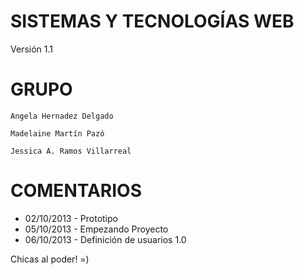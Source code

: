 SISTEMAS Y TECNOLOGÍAS WEB
============================

Versión 1.1

GRUPO
===========================

    Angela Hernadez Delgado

    Madelaine Martín Pazó

    Jessica A. Ramos Villarreal


COMENTARIOS
==========================

- 02/10/2013 - Prototipo
- 05/10/2013 - Empezando Proyecto
- 06/10/2013 - Definición de usuarios 1.0


Chicas al poder! =)


